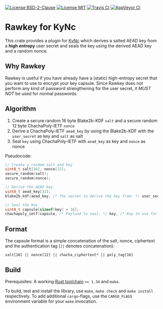 [![License BSD-2-Clause](https://img.shields.io/badge/License-BSD--2--Clause-blue.svg)](https://opensource.org/licenses/BSD-2-Clause)
[![License MIT](https://img.shields.io/badge/License-MIT-blue.svg)](https://opensource.org/licenses/MIT)
[![Travis CI](https://travis-ci.org/KizzyCode/kync_rawkey.svg?branch=master)](https://travis-ci.org/KizzyCode/kync_rawkey)
[![AppVeyor CI](https://ci.appveyor.com/api/projects/status/github/KizzyCode/kync_rawkey?svg=true)](https://ci.appveyor.com/project/KizzyCode/kync-rawkey)


# Rawkey for KyNc
This crate provides a plugin for [KyNc](https://github.com/KizzyCode/kync/blob/master/Kync.asciidoc)
which derives a salted AEAD key from a **high entropy** user secret and seals the key using the
derived AEAD key and a random nonce.


## Why Rawkey
Rawkey is useful if you have already have a (static) high-entropy secret that you want to use to
encrypt your key capsule. Since Rawkey does not perform any kind of password strengthening for the
user secret, it *MUST NOT* be used for normal passwords.


## Algorithm
1. Create a secure random 16 byte Blake2b-KDF `salt` and a secure random 12 byte ChachaPoly-IETF
   `nonce`
2. Derive a ChachaPoly-IETF `aead_key` by using the Blake2b-KDF with the `user_secret` as key and
   `salt` as salt
3. Seal `key` using ChachaPoly-IETF with `aead_key` as key and `nonce` as nonce

Pseudocode:
```c
// Create a random salt and key
uint8_t salt[16], nonce[12];
secure_random(salt);
secure_random(nonce);

// Derive the AEAD key
uint8_t aead_key[32];
blake2b_kdf(aead_key, /* The secret to derive the key from: */ user_secret, salt);

// Seal the key
uint8_t capsule[sizeof(key) + 16];
chachapoly_ietf(capsule, /* Payload to seal: */ key, /* Key to use for sealing: */ aead_key, nonce); 
```


## Format
The capsule format is a simple concatenation of the salt, nonce, ciphertext and the authentication
tag (`||` denotes concatenation):
```text
salt[16] || nonce[12] || chacha_ciphertext* || poly_tag[16]
```


## Build
Prerequisites: A working [Rust toolchain](https://rust-lang.org) `>= 1.34` and `make`.

To build, test and install the library, use `make`, `make check` and `make install` respectively. To
add additional `cargo`-flags, use the `CARGO_FLAGS` environment variable for your `make` invocation.